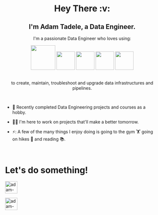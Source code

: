 <h1 align="center">Hey There :v:</h1>
<h2 align="center">I'm Adam Tadele, a Data Engineer.</h2>
<p align="center">I'm a passionate Data Engineer who loves using:</p>
<div align="center"><a><img width="80" src="https://cdn.jsdelivr.net/gh/devicons/devicon/icons/amazonwebservices/amazonwebservices-plain-wordmark.svg" /></a>
<a><img width="60" src="https://cdn.jsdelivr.net/gh/devicons/devicon/icons/python/python-plain-wordmark.svg" /></a>
<a><img width="60" src="https://cdn.jsdelivr.net/gh/devicons/devicon/icons/postgresql/postgresql-plain-wordmark.svg" /></a>
<a><img width="60" src="https://cdn.jsdelivr.net/gh/devicons/devicon/icons/docker/docker-plain-wordmark.svg" /></a> 
<a><img width="60" src="https://cdn.jsdelivr.net/gh/devicons/devicon/icons/jupyter/jupyter-plain-wordmark.svg" /></a> 
</div><br>
<p align="center">to create, maintain, troubleshoot and upgrade data infrastructures and pipelines.</p>
<br>

- :open_book: Recently completed Data Engineering projects and courses as a hobby.

- :raising_hand_man: I'm here to work on projects that'll make a better tomorrow.

- ⚡: A few of the many things I enjoy doing is going to the gym 🏋️ going on hikes 🥾 and reading 📚.

<br>

# Let's do something!
<a href="https://linkedin.com/in/adam-tadele-033300146" target="blank"><img align="center" src="https://cdn.jsdelivr.net/gh/devicons/devicon/icons/linkedin/linkedin-original.svg" alt="adam-tadele-033300146" height="40" width="40" /></a>

<a href="https://linkedin.com/in/adam-tadele-033300146" target="blank"><img align="center" src="https://cdn.jsdelivr.net/kg/devicons/devicons/devicon/blob/v2.15.1/icons/kaggle/kaggle-original.svg" alt="adam-tadele-033300146" height="40" width="40" /></a>
